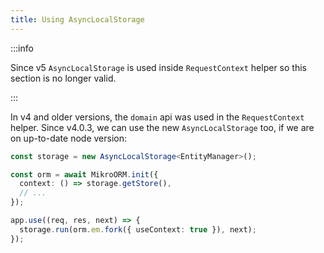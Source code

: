 ```yaml
---
title: Using AsyncLocalStorage
---
```


:::info

Since v5 `AsyncLocalStorage` is used inside `RequestContext` helper so this section is no longer valid.

:::

In v4 and older versions, the `domain` api was used in the `RequestContext` helper. Since v4.0.3, we can use the new `AsyncLocalStorage` too, if we are on up-to-date node version:

```ts
const storage = new AsyncLocalStorage<EntityManager>();

const orm = await MikroORM.init({
  context: () => storage.getStore(),
  // ...
});

app.use((req, res, next) => {
  storage.run(orm.em.fork({ useContext: true }), next);
});
```
